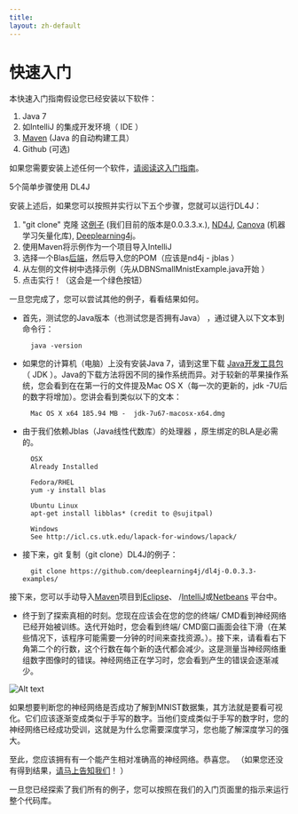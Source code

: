 ```yaml
---
title: 
layout: zh-default
---
```


# 快速入门

本快速入门指南假设您已经安装以下软件：

1. Java 7
2. 如IntelliJ 的集成开发环境（ IDE ）
3. [Maven](../maven.html) (Java 的自动构建工具）
4. Github (可选)

如果您需要安装上述任何一个软件，[请阅读这入门指南](http://nd4j.org/getstarted.html)。

5个简单步骤使用 DL4J 

安装上述后，如果您可以按照并实行以下五个步骤，您就可以运行DL4J：

1. "git clone" 克隆 这[例子](https://github.com/deeplearning4j/dl4j-0.0.3.3-examples) (我们目前的版本是0.0.3.3.x.), [ND4J](https://github.com/deeplearning4j/nd4j), [Canova](https://github.com/deeplearning4j/Canova) (机器学习矢量化库), [Deeplearning4j](https://github.com/deeplearning4j/deeplearning4j)。
2. 使用Maven将示例作为一个项目导入IntelliJ
3. 选择一个Blas[后端](http://nd4j.org/dependencies.html)，然后导入您的POM（应该是nd4j - jblas ）
4. 从左侧的文件树中选择示例（先从DBNSmallMnistExample.java开始 ）
5. 点击实行！（这会是一个绿色按钮）

一旦您完成了，您可以尝试其他的例子，看看结果如何。

* 首先，测试您的Java版本（也测试您是否拥有Java） ，通过键入以下文本到命令行：

		java -version

* 如果您的计算机（电脑）上没有安装Java 7，请到这里下载 [Java开发工具包](http://www.oracle.com/technetwork/java/javase/downloads/jdk7-downloads-1880260.html)（ JDK ）。Java的下载方法将因不同的操作系统而异。对于较新的苹果操作系统，您会看到在在第一行的文件提及Mac OS X（每一次的更新的，jdk -7U后的数字将增加）。您讲会看到类似以下的文本：

		Mac OS X x64 185.94 MB -  jdk-7u67-macosx-x64.dmg

* 由于我们依赖Jblas（Java线性代数库）的处理器 ，原生绑定的BLA是必需的。

		OSX
		Already Installed
		
		Fedora/RHEL
		yum -y install blas
		
		Ubuntu Linux
		apt-get install libblas* (credit to @sujitpal)
		
		Windows
		See http://icl.cs.utk.edu/lapack-for-windows/lapack/

* 接下来，git 复制（git clone）DL4J的例子：

		git clone https://github.com/deeplearning4j/dl4j-0.0.3.3-examples/

接下来，您可以手动导入[Maven](https://maven.apache.org/download.cgi)项目到[Eclipse](http://books.sonatype.com/m2eclipse-book/reference/creating-sect-importing-projects.html)、 /[IntelliJ](https://www.jetbrains.com/idea/help/importing-project-from-maven-model.html)或[Netbeans](http://wiki.netbeans.org/MavenBestPractices) 平台中。

* 终于到了探索真相的时刻。您现在应该会在您的您的终端/ CMD看到神经网络已经开始被训练。迭代开始时，您会看到终端/ CMD窗口画面会往下滑（在某些情况下，该程序可能需要一分钟的时间来查找资源。）。接下来，请看看右下角第二个的行数，这个行数在每个新的迭代都会减少。这是测量当神经网络重组数字图像时的错误。神经网络正在学习时，您会看到产生的错误会逐渐减少。

![Alt text](../img/learning.png)

如果想要判断您的神经网络是否成功了解到MNIST数据集，其方法就是要看可视化。它们应该逐渐变成类似于手写的数字。当他们变成类似于手写的数字时，您的神经网络已经成功受训，这就是为什么您需要深度学习，您也能了解深度学习的强大。

至此，您应该拥有有一个能产生相对准确高的神经网络。恭喜您。 （如果您还没有得到结果，[请马上告知我们](mailto:chris@skymind.io)！ ）

一旦您已经探索了我们所有的例子，您可以按照在我们的入门页面里的指示来运行整个代码库。
